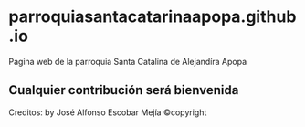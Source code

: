 # parroquiasantacatarinaapopa.github.io
Pagina web de la parroquia Santa Catalina de Alejandíra Apopa
## Cualquier contribución será bienvenida





Creditos:
by José Alfonso Escobar Mejía
©copyright
